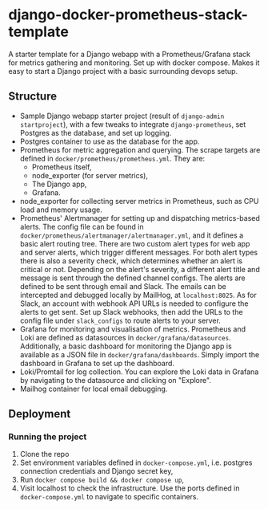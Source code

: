 # django-docker-prometheus-stack-template
A starter template for a Django webapp with a Prometheus/Grafana stack for metrics gathering and monitoring.
Set up with docker compose. Makes it easy to start a Django project with a basic surrounding devops setup.

## Structure
- Sample Django webapp starter project (result of `django-admin startproject`), with a few tweaks to integrate `django-prometheus`, set Postgres as the database, and set up logging.
- Postgres container to use as the database for the app.
- Prometheus for metric aggregation and querying. The scrape targets are defined in `docker/prometheus/prometheus.yml`. They are:
    - Prometheus itself,
    - node_exporter (for server metrics),
    - The Django app,
    - Grafana.
- node_exporter for collecting server metrics in Prometheus, such as CPU load and memory usage.
- Prometheus' Alertmanager for setting up and dispatching metrics-based alerts. The config file can be found in `docker/prometheus/alertmanager/alertmanager.yml`, and it defines a basic alert routing tree. There are two custom alert types for web app and server alerts, which trigger different messages. For both alert types there is also a severity check, which determines whether an alert is critical or not. Depending on the alert's severity, a different alert title and message is sent through the defined channel configs.
The alerts are defined to be sent through email and Slack. The emails can be intercepted and debugged locally by MailHog, at `localhost:8025`. As for Slack, an account with webhook API URLs is needed to configure the alerts to get sent. Set up Slack webhooks, then add the URLs to the config file under `slack_configs` to route alerts to your server.
- Grafana for monitoring and visualisation of metrics. Prometheus and Loki are defined as datasources in `docker/grafana/datasources`. Additionally, a basic dashboard for monitoring the Django app is available as a JSON file in `docker/grafana/dashboards`. Simply import the dashboard in Grafana to set up the dashboard.
- Loki/Promtail for log collection. You can explore the Loki data in Grafana by navigating to the datasource and clicking on "Explore".
- Mailhog container for local email debugging.

## Deployment
### Running the project
1. Clone the repo
2. Set environment variables defined in `docker-compose.yml`, i.e. postgres connection credentials and Django secret key,
2. Run `docker compose build && docker compose up`,
3. Visit localhost to check the infrastructure. Use the ports defined in `docker-compose.yml` to navigate to specific containers.
